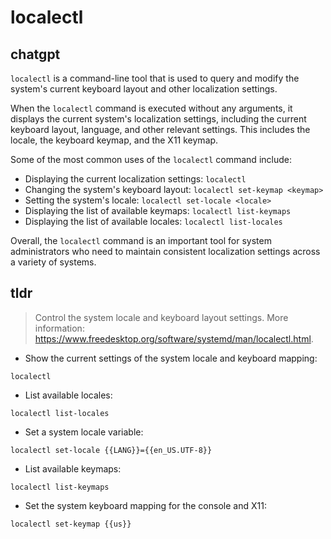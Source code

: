 # localectl 
## chatgpt 
`localectl` is a command-line tool that is used to query and modify the system's current keyboard layout and other localization settings.

When the `localectl` command is executed without any arguments, it displays the current system's localization settings, including the current keyboard layout, language, and other relevant settings. This includes the locale, the keyboard keymap, and the X11 keymap.

Some of the most common uses of the `localectl` command include:

- Displaying the current localization settings: `localectl`
- Changing the system's keyboard layout: `localectl set-keymap <keymap>`
- Setting the system's locale: `localectl set-locale <locale>`
- Displaying the list of available keymaps: `localectl list-keymaps`
- Displaying the list of available locales: `localectl list-locales`

Overall, the `localectl` command is an important tool for system administrators who need to maintain consistent localization settings across a variety of systems. 

## tldr 
 
> Control the system locale and keyboard layout settings.
> More information: <https://www.freedesktop.org/software/systemd/man/localectl.html>.

- Show the current settings of the system locale and keyboard mapping:

`localectl`

- List available locales:

`localectl list-locales`

- Set a system locale variable:

`localectl set-locale {{LANG}}={{en_US.UTF-8}}`

- List available keymaps:

`localectl list-keymaps`

- Set the system keyboard mapping for the console and X11:

`localectl set-keymap {{us}}`
